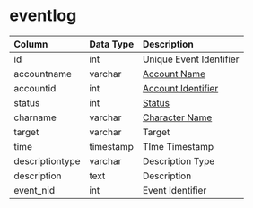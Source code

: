 # eventlog

| Column | Data Type | Description |
| :--- | :--- | :--- |
| id | int | Unique Event Identifier |
| accountname | varchar | [Account Name](https://github.com/EQEmu/docs-db-schema/tree/e0eb157dbf5563b03c0faf391abc87ec69239f4a/docs/categories/admin/account.md) |
| accountid | int | [Account Identifier](https://github.com/EQEmu/docs-db-schema/tree/e0eb157dbf5563b03c0faf391abc87ec69239f4a/docs/categories/admin/account.md) |
| status | int | [Status](https://eqemu.gitbook.io/server/categories/player/status-levels) |
| charname | varchar | [Character Name](https://github.com/EQEmu/docs-db-schema/tree/e0eb157dbf5563b03c0faf391abc87ec69239f4a/docs/categories/admin/character_data.md) |
| target | varchar | Target |
| time | timestamp | TIme Timestamp |
| descriptiontype | varchar | Description Type |
| description | text | Description |
| event\_nid | int | Event Identifier |

